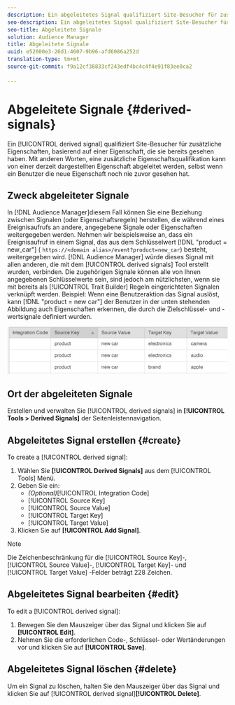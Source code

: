 ```yaml
---
description: Ein abgeleitetes Signal qualifiziert Site-Besucher für zusätzliche Eigenschaften, basierend auf einer Eigenschaft, die sie bereits gesehen haben. Mit anderen Worten, eine zusätzliche Eigenschaftsqualifikation kann von einer derzeit dargestellten Eigenschaft abgeleitet werden, selbst wenn ein Benutzer die neue Eigenschaft noch nie zuvor gesehen hat.
seo-description: Ein abgeleitetes Signal qualifiziert Site-Besucher für zusätzliche Eigenschaften, basierend auf einer Eigenschaft, die sie bereits gesehen haben. Mit anderen Worten, eine zusätzliche Eigenschaftsqualifikation kann von einer derzeit dargestellten Eigenschaft abgeleitet werden, selbst wenn ein Benutzer die neue Eigenschaft noch nie zuvor gesehen hat.
seo-title: Abgeleitete Signale
solution: Audience Manager
title: Abgeleitete Signale
uuid: e52600e3-26d1-4607-9b96-afd6086a252d
translation-type: tm+mt
source-git-commit: f9a12cf38833cf243edf4bc4c4f4e91f83ee0ca2

---
```



# Abgeleitete Signale {#derived-signals}

Ein [!UICONTROL derived signal] qualifiziert Site-Besucher für zusätzliche Eigenschaften, basierend auf einer Eigenschaft, die sie bereits gesehen haben. Mit anderen Worten, eine zusätzliche Eigenschaftsqualifikation kann von einer derzeit dargestellten Eigenschaft abgeleitet werden, selbst wenn ein Benutzer die neue Eigenschaft noch nie zuvor gesehen hat.

<!-- c_tb_derived_signal.xml -->

## Zweck abgeleiteter Signale

In [!DNL Audience Manager]diesem Fall können Sie eine Beziehung zwischen Signalen (oder Eigenschaftsregeln) herstellen, die während eines Ereignisaufrufs an andere, angegebene Signale oder Eigenschaften weitergegeben werden. Nehmen wir beispielsweise an, dass ein Ereignisaufruf in einem Signal, das aus dem Schlüsselwert [!DNL "product = new_car"] ( `https://<domain alias>/event?product=new_car`) besteht, weitergegeben wird. [!DNL Audience Manager] würde dieses Signal mit allen anderen, die mit dem [!UICONTROL derived signals] Tool erstellt wurden, verbinden. Die zugehörigen Signale können alle von Ihnen angegebenen Schlüsselwerte sein, sind jedoch am nützlichsten, wenn sie mit bereits als [!UICONTROL Trait Builder] Regeln eingerichteten Signalen verknüpft werden. Beispiel: Wenn eine Benutzeraktion das Signal auslöst, kann [!DNL "product = new car"] der Benutzer in der unten stehenden Abbildung auch Eigenschaften erkennen, die durch die Zielschlüssel- und -wertsignale definiert wurden.

![](assets/derived_signal_example.png)

## Ort der abgeleiteten Signale

Erstellen und verwalten Sie [!UICONTROL derived signals] in **[!UICONTROL Tools > Derived Signals]** der Seitenleistennavigation.

## Abgeleitetes Signal erstellen {#create}

<!-- t_tb_create_derived.xml -->

To create a [!UICONTROL derived signal]:

1. Wählen Sie **[!UICONTROL Derived Signals]** aus dem [!UICONTROL Tools] Menü.
1. Geben Sie ein:
   * *(Optional)*[!UICONTROL Integration Code]
   * [!UICONTROL Source Key]
   * [!UICONTROL Source Value]
   * [!UICONTROL Target Key]
   * [!UICONTROL Target Value]
1. Klicken Sie auf **[!UICONTROL Add Signal]**.

>[!NOTE]
>
>Die Zeichenbeschränkung für die [!UICONTROL Source Key]-, [!UICONTROL Source Value]-, [!UICONTROL Target Key]- und [!UICONTROL Target Value] -Felder beträgt 228 Zeichen.

## Abgeleitetes Signal bearbeiten {#edit}

<!-- t_tb_edit_derived.xml -->

To edit a [!UICONTROL derived signal]:

1. Bewegen Sie den Mauszeiger über das Signal und klicken Sie auf **[!UICONTROL Edit]**.
2. Nehmen Sie die erforderlichen Code-, Schlüssel- oder Wertänderungen vor und klicken Sie auf **[!UICONTROL Save]**.

## Abgeleitetes Signal löschen {#delete}

<!-- t_tb_delete_derived.xml -->

Um ein Signal zu löschen, halten Sie den Mauszeiger über das Signal und klicken Sie auf [!UICONTROL derived signal]**[!UICONTROL Delete]**.
